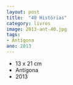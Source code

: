 ```yaml
---
layout: post
title:  "40 Histórias"
category: livros
image: 2013-ant-40.jpg
tags:
- Antígona
ano: 2013
---
```


- 13 x 21 cm
- Antígona
- 2013


